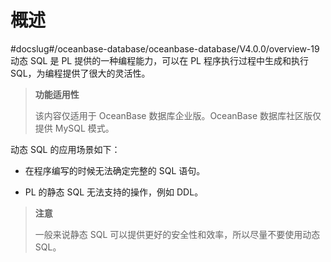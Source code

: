 概述 
=======================
#docslug#/oceanbase-database/oceanbase-database/V4.0.0/overview-19
动态 SQL 是 PL 提供的一种编程能力，可以在 PL 程序执行过程中生成和执行 SQL，为编程提供了很大的灵活性。

>**功能适用性**
>
>该内容仅适用于 OceanBase 数据库企业版。OceanBase 数据库社区版仅提供 MySQL 模式。

动态 SQL 的应用场景如下：

* 在程序编写的时候无法确定完整的 SQL 语句。

  

* PL 的静态 SQL 无法支​持的操作，例如 DDL。

  



>**注意**
>
>一般来说静态 SQL 可以提供更好的安全性和效率，所以尽量不要使用动态 SQL。

